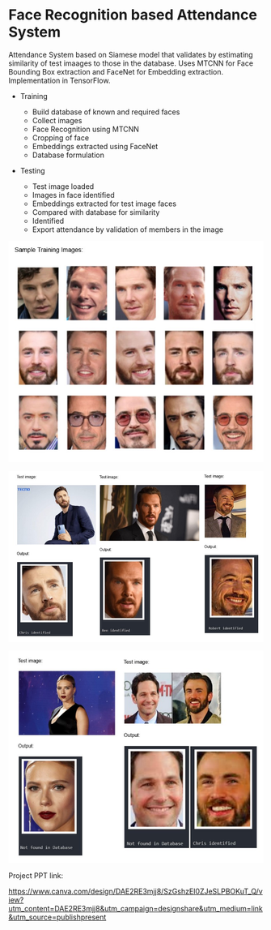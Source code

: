 # Face Recognition based Attendance System

Attendance System based on Siamese model that validates by estimating similarity of test imaages to those in the database. Uses MTCNN for Face Bounding Box extraction and FaceNet for Embedding extraction. Implementation in TensorFlow. 

- Training

    - Build database of known and required faces
    - Collect images
    - Face Recognition using MTCNN
    - Cropping of face
    - Embeddings extracted using FaceNet
    - Database formulation

- Testing

    - Test image loaded
    - Images in face identified
    - Embeddings extracted for test image faces
    - Compared with database for similarity
    - Identified
    - Export attendance by validation of members in the image

![alt text](https://github.com/sam189239/face_attendance/blob/main/Documents/train_images.jpg?raw=true)

![alt text](https://github.com/sam189239/face_attendance/blob/main/Documents/test1.jpg?raw=true)

![alt text](https://github.com/sam189239/face_attendance/blob/main/Documents/test2.jpg?raw=true)


Project PPT link: 

https://www.canva.com/design/DAE2RE3mjj8/SzGshzEI0ZJeSLPBOKuT_Q/view?utm_content=DAE2RE3mjj8&utm_campaign=designshare&utm_medium=link&utm_source=publishpresent
